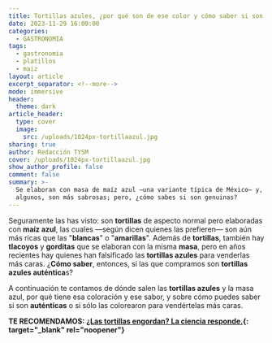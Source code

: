 ```yaml
---
title: Tortillas azules, ¿por qué son de ese color y cómo saber si son auténticas?
date: 2023-11-29 16:00:00
categories:
  - GASTRONOMIA
tags:
  - gastronomia
  - platillos
  - maiz
layout: article
excerpt_separator: <!--more-->
mode: immersive
header:
  theme: dark
article_header:
  type: cover
  image:
    src: /uploads/1024px-tortillaazul.jpg
sharing: true
author: Redacción TYSM
cover: /uploads/1024px-tortillaazul.jpg
show_author_profile: false
comment: false
summary: >-
  Se elaboran con masa de maíz azul —una variante típica de México— y, según
  algunos, son más sabrosas; pero, ¿cómo sabes si son genuinas?
---
```

Seguramente las has visto: son **tortillas**&nbsp;de aspecto normal pero elaboradas con **maíz azul**, las cuales —según dicen quienes las prefieren— son aún más ricas que las "**blancas**" o "**amarillas**". Además de **tortillas**, también hay **tlacoyos** y **gorditas** que se elaboran con la misma **masa**, pero en años recientes hay quienes han falsificado las **tortillas azules** para venderlas más caras. ¿**Cómo saber**, entonces, si las que compramos son **tortillas azules auténtica**s?

A continuación te contamos de dónde salen las **tortillas azules** y la masa azul, por qué tiene esa coloración y ese sabor, y sobre cómo puedes saber si son **auténticas** o si sólo las colorearon para vendértelas más caras.

**TE RECOMENDAMOS: [¿Las tortillas engordan? La ciencia responde.](https://blog.tonoysumariachi.com/gastronomia/2022/07/29/las-tortillas-engordan-la-ciencia-responde.html){: target="_blank" rel="noopener"}**